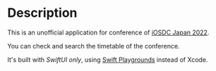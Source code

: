 # Description

This is an unofficial application for conference of [iOSDC Japan 2022](https://iosdc.jp/2022/).

You can check and search the timetable of the conference.

It's built with *SwiftUI only*, using [Swift Playgrounds](https://www.apple.com/jp/swift/playgrounds/) instead of Xcode.
